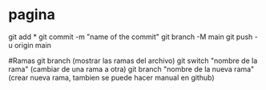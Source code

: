 # pagina
git add *
git commit -m "name of the commit"
git branch -M main
git push -u origin main

#Ramas
git branch (mostrar las ramas del archivo)
git switch "nombre de la rama" (cambiar de una rama a otra)
git branch "nombre de la nueva rama" (crear nueva rama, tambien se puede hacer manual en github)
